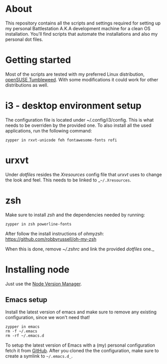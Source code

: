 # About
This repository contains all the scripts and settings required for setting up my personal Battlestation A.K.A development machine for a clean OS installation.
You'll find scripts that automate the installations and also my personal dot files.

# Getting started

Most of the scripts are tested with my preferred Linux distribution, [openSUSE Tumbleweed](https://en.opensuse.org/Portal:Tumbleweed). 
With some modifications it could work for other distributions as well.

# i3 - desktop environment setup 

The configuration file is located under ~/.config/i3/config. This is what needs to be overriden by the provided one.
To also install all the used applications, run the following command:

```
zypper in rxvt-unicode feh fontawesome-fonts rofi

```

# urxvt
Under _dotfiles_ resides the _Xresources_ config file that _urxvt_ uses to change the look and feel.
This needs to be linked to _`~/.Xresources`.

# zsh
Make sure to install _zsh_ and the dependencies needed by running:
```
zypper in zsh powerline-fonts
```

After follow the install instructions of _ohmyzsh_: https://github.com/robbyrussell/oh-my-zsh

When this is done, remove _~/.zshrc_ and link the provided _dotfiles_ one._


# Installing node

Just use the [Node Version Manager](https://github.com/creationix/nvm).


## Emacs setup

Install the latest version of emacs and make sure to remove any existing configuration, since we won't need that!

```
zypper in emacs
rm -f ~/.emacs
rm -rf ~/.emacs.d
```

To setup the latest version of Emacs with a (my) personal configuration fetch it from [GitHub](https://github.com/snorbi07/emacs.d).
After you cloned the the configuration, make sure to create a symlink to `~/.emacs.d_`.




